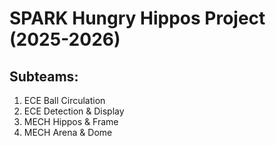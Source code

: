 # SPARK Hungry Hippos Project (2025-2026)

## Subteams:
1) ECE Ball Circulation
2) ECE Detection & Display
3) MECH Hippos & Frame
4) MECH Arena & Dome